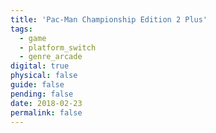```yaml
---
title: 'Pac-Man Championship Edition 2 Plus'
tags:
  - game
  - platform_switch
  - genre_arcade
digital: true
physical: false
guide: false
pending: false
date: 2018-02-23
permalink: false
---
```

